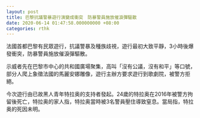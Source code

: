 ```yaml
---
layout: post
title: 巴黎抗議警暴遊行演變成衝突　防暴警員施放催淚彈驅散
date: 2020-06-14 01:47:58.000000000 +08:00
categories: rthk
---
```


法國首都巴黎有民眾遊行，抗議警暴及種族歧視，遊行最初大致平靜，3小時後爆發衝突，防暴警員施放催淚彈驅散。

示威者先在巴黎市中心的共和國廣場聚集，高叫「沒有公議，沒有和平」等口號，部分人爬上象徵法國的馬麗安娜雕像，遊行主辦方要求遊行到歌劇院，被警方拒絕。

今次遊行由已故黑人青年特拉奥的支持者發起。24歲的特拉奥在2016年被警方拘留後死亡，特拉奥的家人指，特拉奥當時被3名警員壓住導致窒息。當局指，特拉奥的死因未明。
